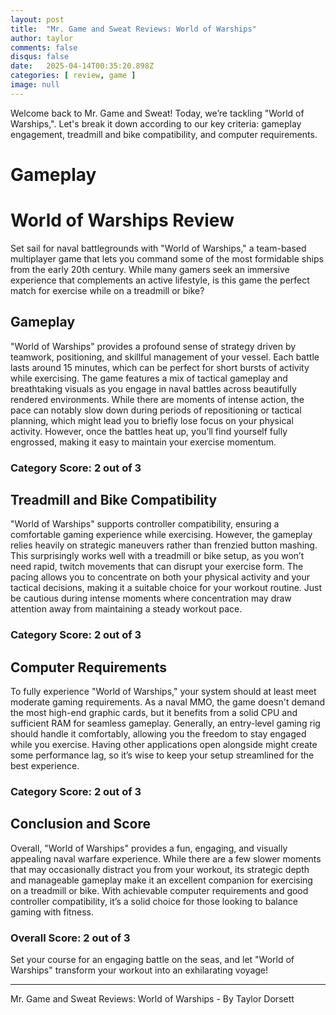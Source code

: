 ```yaml
---
layout: post
title:  "Mr. Game and Sweat Reviews: World of Warships"
author: taylor
comments: false
disqus: false
date:   2025-04-14T00:35:20.898Z
categories: [ review, game ]
image: null
---
```


Welcome back to Mr. Game and Sweat! Today, we’re tackling "World of Warships,". Let's break it down according to our key criteria: gameplay engagement, treadmill and bike compatibility, and computer requirements.

# Gameplay

# World of Warships Review

Set sail for naval battlegrounds with "World of Warships," a team-based multiplayer game that lets you command some of the most formidable ships from the early 20th century. While many gamers seek an immersive experience that complements an active lifestyle, is this game the perfect match for exercise while on a treadmill or bike?

## Gameplay

"World of Warships" provides a profound sense of strategy driven by teamwork, positioning, and skillful management of your vessel. Each battle lasts around 15 minutes, which can be perfect for short bursts of activity while exercising. The game features a mix of tactical gameplay and breathtaking visuals as you engage in naval battles across beautifully rendered environments. While there are moments of intense action, the pace can notably slow down during periods of repositioning or tactical planning, which might lead you to briefly lose focus on your physical activity. However, once the battles heat up, you’ll find yourself fully engrossed, making it easy to maintain your exercise momentum.

### Category Score: 2 out of 3

## Treadmill and Bike Compatibility

"World of Warships" supports controller compatibility, ensuring a comfortable gaming experience while exercising. However, the gameplay relies heavily on strategic maneuvers rather than frenzied button mashing. This surprisingly works well with a treadmill or bike setup, as you won’t need rapid, twitch movements that can disrupt your exercise form. The pacing allows you to concentrate on both your physical activity and your tactical decisions, making it a suitable choice for your workout routine. Just be cautious during intense moments where concentration may draw attention away from maintaining a steady workout pace.

### Category Score: 2 out of 3

## Computer Requirements

To fully experience "World of Warships," your system should at least meet moderate gaming requirements. As a naval MMO, the game doesn't demand the most high-end graphic cards, but it benefits from a solid CPU and sufficient RAM for seamless gameplay. Generally, an entry-level gaming rig should handle it comfortably, allowing you the freedom to stay engaged while you exercise. Having other applications open alongside might create some performance lag, so it’s wise to keep your setup streamlined for the best experience.

### Category Score: 2 out of 3

## Conclusion and Score

Overall, "World of Warships" provides a fun, engaging, and visually appealing naval warfare experience. While there are a few slower moments that may occasionally distract you from your workout, its strategic depth and manageable gameplay make it an excellent companion for exercising on a treadmill or bike. With achievable computer requirements and good controller compatibility, it’s a solid choice for those looking to balance gaming with fitness.

### Overall Score: 2 out of 3

Set your course for an engaging battle on the seas, and let "World of Warships" transform your workout into an exhilarating voyage!

---

Mr. Game and Sweat Reviews: World of Warships - By Taylor Dorsett
